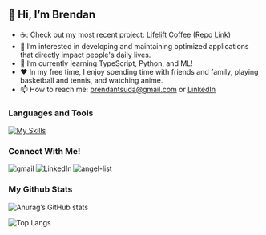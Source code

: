 ## 👋 Hi, I’m Brendan
- ☕: Check out my most recent project: [Lifelift Coffee](https://lifeliftcoffee.onrender.com/) [(Repo Link)](https://github.com/btsuda11/Lifelift-Coffee)
- 👀 I’m interested in developing and maintaining optimized applications that directly impact people's daily lives.
- 🌱 I’m currently learning TypeScript, Python, and ML!
- ❤️ In my free time, I enjoy spending time with friends and family, playing basketball and tennis, and watching anime.
- 📫 How to reach me: [brendantsuda@gmail.com](mailto:brendantsuda@gmail.com) or [LinkedIn](https://www.linkedin.com/in/brendan-tsuda/)

### Languages and Tools
[![My Skills](https://skillicons.dev/icons?i=py,js,react,redux,ruby,rails,postgres,mongodb,express,nodejs,git,github,html,css,aws)](https://skillicons.dev)

### Connect With Me!
[<img align="left" alt="gmail" src="https://img.shields.io/badge/Gmail-D14836?style=for-the-badge&logo=gmail&logoColor=white" />](mailto:brendantsuda@gmail.com) [<img align="left" alt="LinkedIn" src="https://img.shields.io/badge/LinkedIn-0077B5?style=for-the-badge&logo=linkedin&logoColor=white" />](https://www.linkedin.com/in/brendan-tsuda/) [<img align="left" alt="angel-list" src="https://img.shields.io/badge/AngelList-000000?style=for-the-badge&logo=AngelList&logoColor=white" />](https://angel.co/u/brendan-tsuda)<br>

### My Github Stats

![Anurag’s GitHub stats](https://github-readme-stats.vercel.app/api?username=btsuda11&show_icons=true&theme=radical&hide=issues)

![Top Langs](https://github-readme-stats.vercel.app/api/top-langs/?username=btsuda11&layout=compact&theme=radical)

<!---
btsuda11/btsuda11 is a ✨ special ✨ repository because its `README.md` (this file) appears on your GitHub profile.
You can click the Preview link to take a look at your changes.
--->
